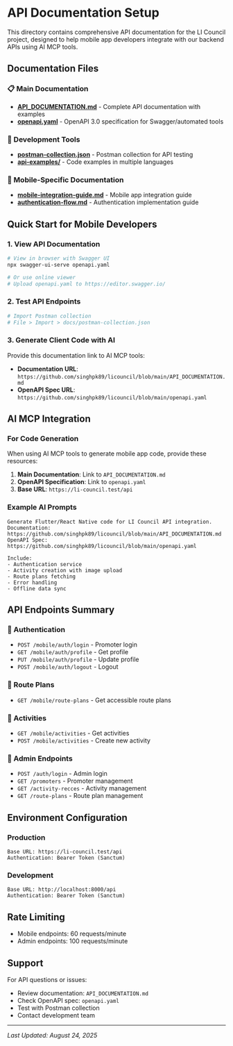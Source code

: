 # API Documentation Setup

This directory contains comprehensive API documentation for the LI Council project, designed to help mobile app developers integrate with our backend APIs using AI MCP tools.

## Documentation Files

### 📋 Main Documentation
- **[API_DOCUMENTATION.md](./API_DOCUMENTATION.md)** - Complete API documentation with examples
- **[openapi.yaml](./openapi.yaml)** - OpenAPI 3.0 specification for Swagger/automated tools

### 🔧 Development Tools
- **[postman-collection.json](./docs/postman-collection.json)** - Postman collection for API testing
- **[api-examples/](./docs/api-examples/)** - Code examples in multiple languages

### 📱 Mobile-Specific Documentation
- **[mobile-integration-guide.md](./docs/mobile-integration-guide.md)** - Mobile app integration guide
- **[authentication-flow.md](./docs/authentication-flow.md)** - Authentication implementation guide

## Quick Start for Mobile Developers

### 1. **View API Documentation**
```bash
# View in browser with Swagger UI
npx swagger-ui-serve openapi.yaml

# Or use online viewer
# Upload openapi.yaml to https://editor.swagger.io/
```

### 2. **Test API Endpoints**
```bash
# Import Postman collection
# File > Import > docs/postman-collection.json
```

### 3. **Generate Client Code with AI**
Provide this documentation link to AI MCP tools:
- **Documentation URL**: `https://github.com/singhpk89/licouncil/blob/main/API_DOCUMENTATION.md`
- **OpenAPI Spec URL**: `https://github.com/singhpk89/licouncil/blob/main/openapi.yaml`

## AI MCP Integration

### For Code Generation
When using AI MCP tools to generate mobile app code, provide these resources:

1. **Main Documentation**: Link to `API_DOCUMENTATION.md`
2. **OpenAPI Specification**: Link to `openapi.yaml`
3. **Base URL**: `https://li-council.test/api`

### Example AI Prompts
```
Generate Flutter/React Native code for LI Council API integration.
Documentation: https://github.com/singhpk89/licouncil/blob/main/API_DOCUMENTATION.md
OpenAPI Spec: https://github.com/singhpk89/licouncil/blob/main/openapi.yaml

Include:
- Authentication service
- Activity creation with image upload
- Route plans fetching
- Error handling
- Offline data sync
```

## API Endpoints Summary

### 🔐 Authentication
- `POST /mobile/auth/login` - Promoter login
- `GET /mobile/auth/profile` - Get profile
- `PUT /mobile/auth/profile` - Update profile
- `POST /mobile/auth/logout` - Logout

### 📍 Route Plans
- `GET /mobile/route-plans` - Get accessible route plans

### 🎯 Activities
- `GET /mobile/activities` - Get activities
- `POST /mobile/activities` - Create new activity

### 👑 Admin Endpoints
- `POST /auth/login` - Admin login
- `GET /promoters` - Promoter management
- `GET /activity-recces` - Activity management
- `GET /route-plans` - Route plan management

## Environment Configuration

### Production
```
Base URL: https://li-council.test/api
Authentication: Bearer Token (Sanctum)
```

### Development
```
Base URL: http://localhost:8000/api
Authentication: Bearer Token (Sanctum)
```

## Rate Limiting
- Mobile endpoints: 60 requests/minute
- Admin endpoints: 100 requests/minute

## Support
For API questions or issues:
- Review documentation: `API_DOCUMENTATION.md`
- Check OpenAPI spec: `openapi.yaml`
- Test with Postman collection
- Contact development team

---

*Last Updated: August 24, 2025*

